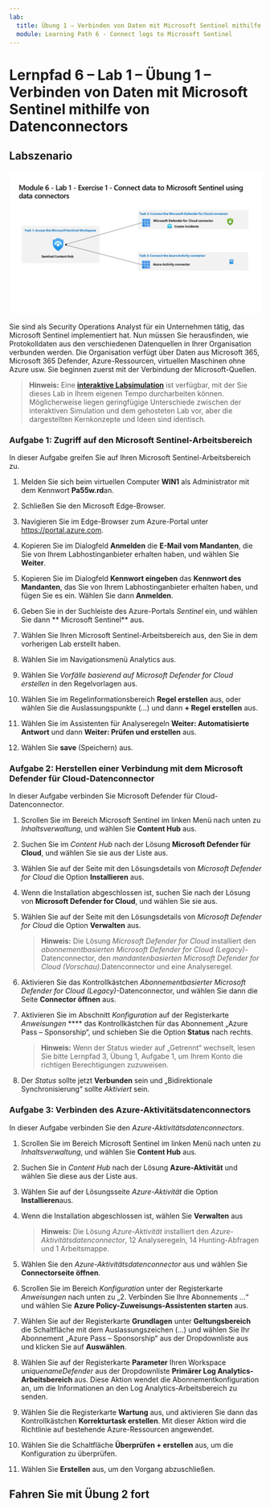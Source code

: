 ```yaml
---
lab:
  title: Übung 1 – Verbinden von Daten mit Microsoft Sentinel mithilfe von Datenconnectors
  module: Learning Path 6 - Connect logs to Microsoft Sentinel
---
```


# Lernpfad 6 – Lab 1 – Übung 1 – Verbinden von Daten mit Microsoft Sentinel mithilfe von Datenconnectors

## Labszenario

![Übersicht über Lab.](../Media/SC-200-Lab_Diagrams_Mod6_L1_Ex1.png)

Sie sind als Security Operations Analyst für ein Unternehmen tätig, das Microsoft Sentinel implementiert hat. Nun müssen Sie herausfinden, wie Protokolldaten aus den verschiedenen Datenquellen in Ihrer Organisation verbunden werden. Die Organisation verfügt über Daten aus Microsoft 365, Microsoft 365 Defender, Azure-Ressourcen, virtuellen Maschinen ohne Azure usw. Sie beginnen zuerst mit der Verbindung der Microsoft-Quellen.

>**Hinweis:** Eine **[interaktive Labsimulation](https://mslabs.cloudguides.com/guides/SC-200%20Lab%20Simulation%20-%20Connect%20data%20to%20Microsoft%20Sentinel%20using%20data%20connectors)** ist verfügbar, mit der Sie dieses Lab in Ihrem eigenen Tempo durcharbeiten können. Möglicherweise liegen geringfügige Unterschiede zwischen der interaktiven Simulation und dem gehosteten Lab vor, aber die dargestellten Kernkonzepte und Ideen sind identisch. 


### Aufgabe 1: Zugriff auf den Microsoft Sentinel-Arbeitsbereich

In dieser Aufgabe greifen Sie auf Ihren Microsoft Sentinel-Arbeitsbereich zu.

1. Melden Sie sich beim virtuellen Computer **WIN1** als Administrator mit dem Kennwort **Pa55w.rd**an.  

1. Schließen Sie den Microsoft Edge-Browser.

1. Navigieren Sie im Edge-Browser zum Azure-Portal unter https://portal.azure.com.

1. Kopieren Sie im Dialogfeld **Anmelden** die **E-Mail vom Mandanten**, die Sie von Ihrem Labhostinganbieter erhalten haben, und wählen Sie **Weiter**.

1. Kopieren Sie im Dialogfeld **Kennwort eingeben** das **Kennwort des Mandanten**, das Sie von Ihrem Labhostinganbieter erhalten haben, und fügen Sie es ein. Wählen Sie dann **Anmelden**.

1. Geben Sie in der Suchleiste des Azure-Portals *Sentinel* ein, und wählen Sie dann ** Microsoft Sentinel** aus.

1. Wählen Sie Ihren Microsoft Sentinel-Arbeitsbereich aus, den Sie in dem vorherigen Lab erstellt haben.

1. Wählen Sie im Navigationsmenü Analytics aus.

1. Wählen Sie *Vorfälle basierend auf Microsoft Defender for Cloud erstellen* in den Regelvorlagen aus.

1. Wählen Sie im Regelinformationsbereich **Regel erstellen** aus, oder wählen Sie die Auslassungspunkte (...) und dann **+ Regel erstellen** aus.

1. Wählen Sie im Assistenten für Analyseregeln **Weiter: Automatisierte Antwort** und dann **Weiter: Prüfen und erstellen** aus.

1. Wählen Sie **save** (Speichern) aus.

### Aufgabe 2: Herstellen einer Verbindung mit dem Microsoft Defender für Cloud-Datenconnector

In dieser Aufgabe verbinden Sie Microsoft Defender für Cloud-Datenconnector.

1. Scrollen Sie im Bereich Microsoft Sentinel im linken Menü nach unten zu *Inhaltsverwaltung*, und wählen Sie **Content Hub** aus.

1. Suchen Sie im *Content Hub* nach der Lösung **Microsoft Defender für Cloud**, und wählen Sie sie aus der Liste aus.

1. Wählen Sie auf der Seite mit den Lösungsdetails von *Microsoft Defender for Cloud* die Option **Installieren** aus.

1. Wenn die Installation abgeschlossen ist, suchen Sie nach der Lösung von **Microsoft Defender for Cloud**, und wählen Sie sie aus.

1. Wählen Sie auf der Seite mit den Lösungsdetails von *Microsoft Defender for Cloud* die Option **Verwalten** aus.

    >**Hinweis:** Die Lösung *Microsoft Defender for Cloud* installiert den *abonnementbasierten Microsoft Defender for Cloud (Legacy)*-Datenconnector, den *mandantenbasierten Microsoft Defender for Cloud (Vorschau)*.Datenconnector und eine Analyseregel.

1. Aktivieren Sie das Kontrollkästchen *Abonnementbasierter Microsoft Defender for Cloud (Legacy)*-Datenconnector, und wählen Sie dann die Seite **Connector öffnen** aus.

1. Aktivieren Sie im Abschnitt *Konfiguration* auf der Registerkarte *Anweisungen* **** das Kontrollkästchen für das Abonnement „Azure Pass – Sponsorship“, und schieben Sie die Option **Status** nach rechts.

    >**Hinweis:** Wenn der Status wieder auf „Getrennt“ wechselt, lesen Sie bitte Lernpfad 3, Übung 1, Aufgabe 1, um Ihrem Konto die richtigen Berechtigungen zuzuweisen.

1. Der *Status* sollte jetzt **Verbunden** sein und „Bidirektionale Synchronisierung“ sollte *Aktiviert* sein.

    <!--- 1. Scroll down and under the *Create incidents - Recommended!* area, verify that *Create incidents automatically from all alerts generated in this connected service* is **Enabled**. --->

### Aufgabe 3: Verbinden des Azure-Aktivitätsdatenconnectors

In dieser Aufgabe verbinden Sie den *Azure-Aktivitätsdatenconnectors*.

1. Scrollen Sie im Bereich Microsoft Sentinel im linken Menü nach unten zu *Inhaltsverwaltung*, und wählen Sie **Content Hub** aus.

1. Suchen Sie in *Content Hub* nach der Lösung **Azure-Aktivität** und wählen Sie diese aus der Liste aus.

1. Wählen Sie auf der Lösungsseite *Azure-Aktivität* die Option **Installieren**aus.

1. Wenn die Installation abgeschlossen ist, wählen Sie **Verwalten** aus

    >**Hinweis:** Die Lösung *Azure-Aktivität* installiert den *Azure-Aktivitätsdatenconnector*, 12 Analyseregeln, 14 Hunting-Abfragen und 1 Arbeitsmappe.

1.  Wählen Sie den *Azure-Aktivitätsdatenconnector* aus und wählen Sie **Connectorseite öffnen**.

1. Scrollen Sie im Bereich *Konfiguration* unter der Registerkarte *Anweisungen* nach unten zu „2. Verbinden Sie Ihre Abonnements …“ und wählen Sie **Azure Policy-Zuweisungs-Assistenten starten** aus.

1. Wählen Sie auf der Registerkarte **Grundlagen** unter **Geltungsbereich** die Schaltfläche mit dem Auslassungszeichen (...) und wählen Sie Ihr Abonnement „Azure Pass – Sponsorship“ aus der Dropdownliste aus und klicken Sie auf **Auswählen**.

1. Wählen Sie auf der Registerkarte **Parameter** Ihren Workspace *uniquenameDefender* aus der Dropdownliste **Primärer Log Analytics-Arbeitsbereich** aus. Diese Aktion wendet die Abonnementkonfiguration an, um die Informationen an den Log Analytics-Arbeitsbereich zu senden.

1. Wählen Sie die Registerkarte **Wartung** aus, und aktivieren Sie dann das Kontrollkästchen **Korrekturtask erstellen**. Mit dieser Aktion wird die Richtlinie auf bestehende Azure-Ressourcen angewendet.

1. Wählen Sie die Schaltfläche **Überprüfen + erstellen** aus, um die Konfiguration zu überprüfen.

1. Wählen Sie **Erstellen** aus, um den Vorgang abzuschließen.

## Fahren Sie mit Übung 2 fort
